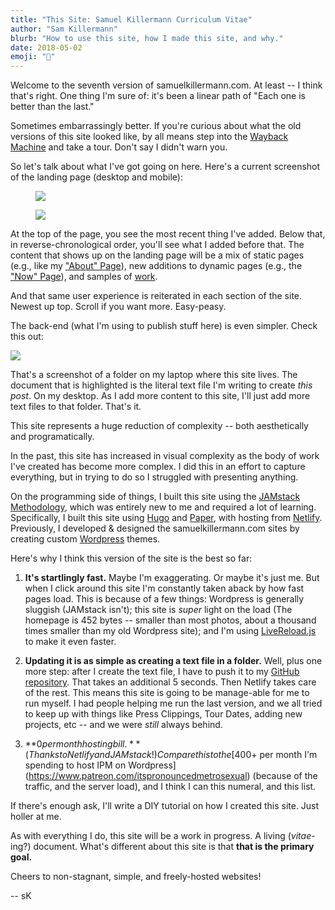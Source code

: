 ```yaml
---
title: "This Site: Samuel Killermann Curriculum Vitae"
author: "Sam Killermann"
blurb: "How to use this site, how I made this site, and why."
date: 2018-05-02
emoji: "📄"
---
```

Welcome to the seventh version of samuelkillermann.com. At least -- I think that's right. One thing I'm sure of: it's been a linear path of "Each one is better than the last."

Sometimes embarrassingly better. If you're curious about what the old versions of this site looked like, by all means step into the [Wayback Machine](https://web.archive.org/web/20180309100148/http://www.samuelkillermann.com/) and take a tour. Don't say I didn't warn you.

So let's talk about what I've got going on here. Here's a current screenshot of the landing page (desktop and mobile):

<figure class="work--sample desktop"><img src="/img/work/2018-samuel-killermann-curriculum-vitae-desktop.jpg" class="full-width"></figure>

<figure class="work--sample mobile"><img src="/img/work/2018-samuel-killermann-curriculum-vitae-mobile.jpg" class="full-width"></figure>

At the top of the page, you see the most recent thing I've added. Below that, in reverse-chronological order, you'll see what I added before that. The content that shows up on the landing page will be a mix of static pages (e.g., like my ["About" Page](../../about/)), new additions to dynamic pages (e.g., the ["Now" Page](../../now/)), and samples of [work](../../work/).

And that same user experience is reiterated in each section of the site. Newest up top. Scroll if you want more. Easy-peasy.

The back-end (what I'm using to publish stuff here) is even simpler. Check this out:

<img src="/img/work/2018-samuel-killermann-curriculum-vitae-work-folder.jpg" class="full-width">

That's a screenshot of a folder on my laptop where this site lives. The document that is highlighted is the literal text file I'm writing to create _this post_. On my desktop. As I add more content to this site, I'll just add more text files to that folder. That's it.

This site represents a huge reduction of complexity -- both aesthetically and programatically.

In the past, this site has increased in visual complexity as the body of work I've created has become more complex. I did this in an effort to capture everything, but in trying to do so I struggled with presenting anything.

On the programming side of things, I built this site using the [JAMstack Methodology](https://jamstack.org/), which was entirely new to me and required a lot of learning. Specifically, I built this site using [Hugo](http://gohugo.io) and [Paper](https://themes.gohugo.io/hugo-paper/), with hosting from [Netlify](https://www.netlify.com/). Previously, I developed &amp; designed the samuelkillermann.com sites by creating custom [Wordpress](http://wordpress.org) themes.

Here's why I think this version of the site is the best so far:

1. **It's startlingly fast.** Maybe I'm exaggerating. Or maybe it's just me. But when I click around this site I'm constantly taken aback by how fast pages load. This is because of a few things: Wordpress is generally sluggish (JAMstack isn't); this site is _super_ light on the load (The homepage is 452 bytes -- smaller than most photos, about a thousand times smaller than my old Wordpress site); and I'm using [LiveReload.js](https://github.com/livereload/livereload-js) to make it even faster.

2. **Updating it is as simple as creating a text file in a folder.** Well, plus one more step: after I create the text file, I have to push it to my [GitHub repository](https://github.com/killermann/samuel-killermann-curriculum-vitae). That takes an additional 5 seconds. Then Netlify takes care of the rest. This means this site is going to be manage-able for me to run myself. I had people helping me run the last version, and we all tried to keep up with things like Press Clippings, Tour Dates, adding new projects, etc -- and we were _still_ always behind.

3. **$0 per month hosting bill.** (Thanks to Netlify and JAMstack!) Compare this to the [$400+ per month I'm spending to host IPM on Wordpress](https://www.patreon.com/itspronouncedmetrosexual) (because of the traffic, and the server load), and I think I can this numeral, and this list.

If there's enough ask, I'll write a DIY tutorial on how I created this site. Just holler at me.

As with everything I do, this site will be a work in progress. A living (_vitae_-ing?) document. What's different about this site is that **that is the primary goal.**

Cheers to non-stagnant, simple, and freely-hosted websites!

-- sK
